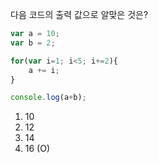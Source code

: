 다음 코드의 출력 값으로 알맞은 것은?

```js
var a = 10;
var b = 2;

for(var i=1; i<5; i+=2){
    a += i;
}

console.log(a+b);
```
1. 10
2. 12
3. 14
4. 16 (O)